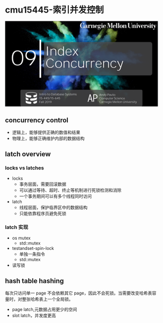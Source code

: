 # cmu15445-索引并发控制


<img src="/cover/index-concurrency.png"/>

## concurrency control

- 逻辑上，能够提供正确的数值和结果
- 物理上，能够正确维护内部的数据结构

## latch overview

### locks vs latches

- locks
  - 事务层面，需要回滚数据
  - 可以通过等待、超时、终止等机制进行死锁检测和消除
  - 一个事务期间可以有多个线程同时访问
- latch
  - 线程层面，保护临界区中的数据结构
  - 只能依靠程序员避免死锁

### latch 实现

- os mutex
  - std::mutex
- testandset-spin-lock
  - 单独一条指令
  - std::mutex<T>
- 读写锁

## hash table hashing

每次只访问单一 page 不会依赖其它 page，因此不会死锁。当需要改变哈希表容量时，对整张哈希表上一个全局锁。

- page latch,元数据占用更少的空间
- slot latch，并发度更高


